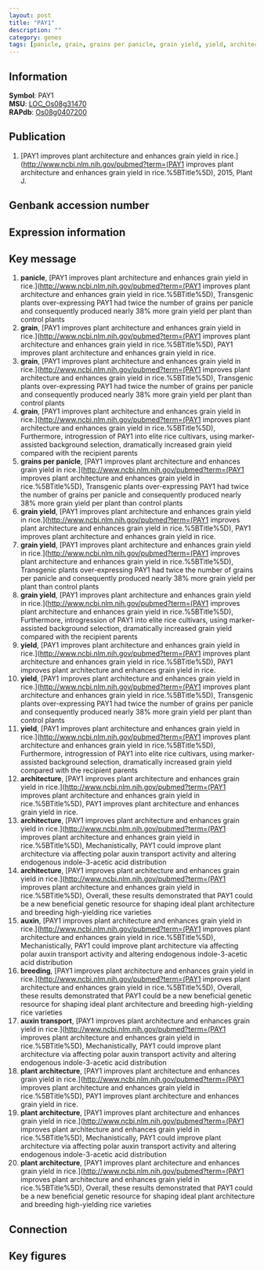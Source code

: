 ```yaml
---
layout: post
title: "PAY1"
description: ""
category: genes
tags: [panicle, grain, grains per panicle, grain yield, yield, architecture, auxin, breeding, auxin transport, plant architecture, Gene]
---
```


## Information
__Symbol__: PAY1  
__MSU__: [LOC_Os08g31470](http://rice.plantbiology.msu.edu/cgi-bin/ORF_infopage.cgi?orf=LOC_Os08g31470)  
__RAPdb__: [Os08g0407200](http://rapdb.dna.affrc.go.jp/viewer/gbrowse_details/irgsp1?name=Os08g0407200)  

## Publication
1. [PAY1 improves plant architecture and enhances grain yield in rice.](http://www.ncbi.nlm.nih.gov/pubmed?term=(PAY1 improves plant architecture and enhances grain yield in rice.%5BTitle%5D), 2015, Plant J.

## Genbank accession number

## Expression information

## Key message
1. __panicle__, [PAY1 improves plant architecture and enhances grain yield in rice.](http://www.ncbi.nlm.nih.gov/pubmed?term=(PAY1 improves plant architecture and enhances grain yield in rice.%5BTitle%5D),  Transgenic plants over-expressing PAY1 had twice the number of grains per panicle and consequently produced nearly 38% more grain yield per plant than control plants
2. __grain__, [PAY1 improves plant architecture and enhances grain yield in rice.](http://www.ncbi.nlm.nih.gov/pubmed?term=(PAY1 improves plant architecture and enhances grain yield in rice.%5BTitle%5D), PAY1 improves plant architecture and enhances grain yield in rice.
3. __grain__, [PAY1 improves plant architecture and enhances grain yield in rice.](http://www.ncbi.nlm.nih.gov/pubmed?term=(PAY1 improves plant architecture and enhances grain yield in rice.%5BTitle%5D),  Transgenic plants over-expressing PAY1 had twice the number of grains per panicle and consequently produced nearly 38% more grain yield per plant than control plants
4. __grain__, [PAY1 improves plant architecture and enhances grain yield in rice.](http://www.ncbi.nlm.nih.gov/pubmed?term=(PAY1 improves plant architecture and enhances grain yield in rice.%5BTitle%5D),  Furthermore, introgression of PAY1 into elite rice cultivars, using marker-assisted background selection, dramatically increased grain yield compared with the recipient parents
5. __grains per panicle__, [PAY1 improves plant architecture and enhances grain yield in rice.](http://www.ncbi.nlm.nih.gov/pubmed?term=(PAY1 improves plant architecture and enhances grain yield in rice.%5BTitle%5D),  Transgenic plants over-expressing PAY1 had twice the number of grains per panicle and consequently produced nearly 38% more grain yield per plant than control plants
6. __grain yield__, [PAY1 improves plant architecture and enhances grain yield in rice.](http://www.ncbi.nlm.nih.gov/pubmed?term=(PAY1 improves plant architecture and enhances grain yield in rice.%5BTitle%5D), PAY1 improves plant architecture and enhances grain yield in rice.
7. __grain yield__, [PAY1 improves plant architecture and enhances grain yield in rice.](http://www.ncbi.nlm.nih.gov/pubmed?term=(PAY1 improves plant architecture and enhances grain yield in rice.%5BTitle%5D),  Transgenic plants over-expressing PAY1 had twice the number of grains per panicle and consequently produced nearly 38% more grain yield per plant than control plants
8. __grain yield__, [PAY1 improves plant architecture and enhances grain yield in rice.](http://www.ncbi.nlm.nih.gov/pubmed?term=(PAY1 improves plant architecture and enhances grain yield in rice.%5BTitle%5D),  Furthermore, introgression of PAY1 into elite rice cultivars, using marker-assisted background selection, dramatically increased grain yield compared with the recipient parents
9. __yield__, [PAY1 improves plant architecture and enhances grain yield in rice.](http://www.ncbi.nlm.nih.gov/pubmed?term=(PAY1 improves plant architecture and enhances grain yield in rice.%5BTitle%5D), PAY1 improves plant architecture and enhances grain yield in rice.
10. __yield__, [PAY1 improves plant architecture and enhances grain yield in rice.](http://www.ncbi.nlm.nih.gov/pubmed?term=(PAY1 improves plant architecture and enhances grain yield in rice.%5BTitle%5D),  Transgenic plants over-expressing PAY1 had twice the number of grains per panicle and consequently produced nearly 38% more grain yield per plant than control plants
11. __yield__, [PAY1 improves plant architecture and enhances grain yield in rice.](http://www.ncbi.nlm.nih.gov/pubmed?term=(PAY1 improves plant architecture and enhances grain yield in rice.%5BTitle%5D),  Furthermore, introgression of PAY1 into elite rice cultivars, using marker-assisted background selection, dramatically increased grain yield compared with the recipient parents
12. __architecture__, [PAY1 improves plant architecture and enhances grain yield in rice.](http://www.ncbi.nlm.nih.gov/pubmed?term=(PAY1 improves plant architecture and enhances grain yield in rice.%5BTitle%5D), PAY1 improves plant architecture and enhances grain yield in rice.
13. __architecture__, [PAY1 improves plant architecture and enhances grain yield in rice.](http://www.ncbi.nlm.nih.gov/pubmed?term=(PAY1 improves plant architecture and enhances grain yield in rice.%5BTitle%5D),  Mechanistically, PAY1 could improve plant architecture via affecting polar auxin transport activity and altering endogenous indole-3-acetic acid distribution
14. __architecture__, [PAY1 improves plant architecture and enhances grain yield in rice.](http://www.ncbi.nlm.nih.gov/pubmed?term=(PAY1 improves plant architecture and enhances grain yield in rice.%5BTitle%5D),  Overall, these results demonstrated that PAY1 could be a new beneficial genetic resource for shaping ideal plant architecture and breeding high-yielding rice varieties
15. __auxin__, [PAY1 improves plant architecture and enhances grain yield in rice.](http://www.ncbi.nlm.nih.gov/pubmed?term=(PAY1 improves plant architecture and enhances grain yield in rice.%5BTitle%5D),  Mechanistically, PAY1 could improve plant architecture via affecting polar auxin transport activity and altering endogenous indole-3-acetic acid distribution
16. __breeding__, [PAY1 improves plant architecture and enhances grain yield in rice.](http://www.ncbi.nlm.nih.gov/pubmed?term=(PAY1 improves plant architecture and enhances grain yield in rice.%5BTitle%5D),  Overall, these results demonstrated that PAY1 could be a new beneficial genetic resource for shaping ideal plant architecture and breeding high-yielding rice varieties
17. __auxin transport__, [PAY1 improves plant architecture and enhances grain yield in rice.](http://www.ncbi.nlm.nih.gov/pubmed?term=(PAY1 improves plant architecture and enhances grain yield in rice.%5BTitle%5D),  Mechanistically, PAY1 could improve plant architecture via affecting polar auxin transport activity and altering endogenous indole-3-acetic acid distribution
18. __plant architecture__, [PAY1 improves plant architecture and enhances grain yield in rice.](http://www.ncbi.nlm.nih.gov/pubmed?term=(PAY1 improves plant architecture and enhances grain yield in rice.%5BTitle%5D), PAY1 improves plant architecture and enhances grain yield in rice.
19. __plant architecture__, [PAY1 improves plant architecture and enhances grain yield in rice.](http://www.ncbi.nlm.nih.gov/pubmed?term=(PAY1 improves plant architecture and enhances grain yield in rice.%5BTitle%5D),  Mechanistically, PAY1 could improve plant architecture via affecting polar auxin transport activity and altering endogenous indole-3-acetic acid distribution
20. __plant architecture__, [PAY1 improves plant architecture and enhances grain yield in rice.](http://www.ncbi.nlm.nih.gov/pubmed?term=(PAY1 improves plant architecture and enhances grain yield in rice.%5BTitle%5D),  Overall, these results demonstrated that PAY1 could be a new beneficial genetic resource for shaping ideal plant architecture and breeding high-yielding rice varieties

## Connection

## Key figures


